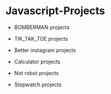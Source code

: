 # Javascript-Projects


* BOMBERMAN projects
* TIK_TAK_TOE projects
* Better instagram projects
* Calculator projects

* Not robot projects
* Stopwatch projects

